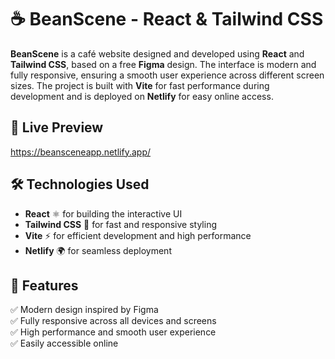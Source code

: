 # ☕ BeanScene - React & Tailwind CSS

**BeanScene** is a café website designed and developed using **React** and **Tailwind CSS**, based on a free **Figma** design. The interface is modern and fully responsive, ensuring a smooth user experience across different screen sizes. The project is built with **Vite** for fast performance during development and is deployed on **Netlify** for easy online access.

## 🔗 Live Preview

https://beansceneapp.netlify.app/

## 🛠️ Technologies Used

- **React** ⚛️ for building the interactive UI
- **Tailwind CSS** 🎨 for fast and responsive styling
- **Vite** ⚡ for efficient development and high performance
- **Netlify** 🌍 for seamless deployment

## 🎯 Features

✅ Modern design inspired by Figma  
✅ Fully responsive across all devices and screens  
✅ High performance and smooth user experience  
✅ Easily accessible online
